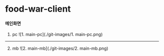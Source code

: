 # food-war-client

#### 메인화면

1. pc
   ![1. main-pc](./git-images/1. main-pc.png)

---

2. mb
   ![2. main-mb](./git-images/2. main-mb.png)
